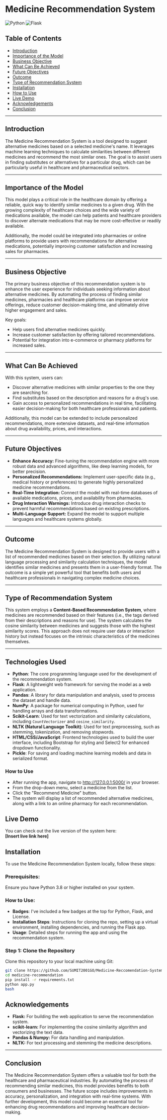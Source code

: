 # Medicine Recommendation System

![Python](https://img.shields.io/badge/python-3.10%2B-blue.svg)
![Flask](https://img.shields.io/badge/Flask-v2.0.0-orange.svg)

## Table of Contents
- [Introduction](#introduction)
- [Importance of the Model](#importance-of-the-model)
- [Business Objective](#business-objective)
- [What Can Be Achieved](#what-can-be-achieved)
- [Future Objectives](#future-objectives)
- [Outcome](#outcome)
- [Type of Recommendation System](#type-of-recommendation-system)
- [Installation](#installation)
- [How to Use](#how-to-use)
- [Live Demo](#live-demo)
- [Acknowledgements](#acknowledgements)
- [Conclusion](#conclusion)

---

## Introduction

The Medicine Recommendation System is a tool designed to suggest alternative medicines based on a selected medicine's name. It leverages machine learning techniques to calculate similarities between different medicines and recommend the most similar ones. The goal is to assist users in finding substitutes or alternatives for a particular drug, which can be particularly useful in healthcare and pharmaceutical sectors.

---

## Importance of the Model

This model plays a critical role in the healthcare domain by offering a reliable, quick way to identify similar medicines to a given drug. With the growing complexity of healthcare choices and the wide variety of medications available, the model can help patients and healthcare providers to discover alternate medications that may be more cost-effective or readily available.

Additionally, the model could be integrated into pharmacies or online platforms to provide users with recommendations for alternative medications, potentially improving customer satisfaction and increasing sales for pharmacies.

---

## Business Objective

The primary business objective of this recommendation system is to enhance the user experience for individuals seeking information about alternative medicines. By automating the process of finding similar medicines, pharmacies and healthcare platforms can improve service offerings, reduce customer decision-making time, and ultimately drive higher engagement and sales.

Key goals:
- Help users find alternative medicines quickly.
- Increase customer satisfaction by offering tailored recommendations.
- Potential for integration into e-commerce or pharmacy platforms for increased sales.

---

## What Can Be Achieved

With this system, users can:
- Discover alternative medicines with similar properties to the one they are searching for.
- Find substitutes based on the description and reasons for a drug's use.
- Gain access to personalized recommendations in real time, facilitating easier decision-making for both healthcare professionals and patients.

Additionally, this model can be extended to include personalized recommendations, more extensive datasets, and real-time information about drug availability, prices, and interactions.

---

## Future Objectives

- **Enhance Accuracy:** Fine-tuning the recommendation engine with more robust data and advanced algorithms, like deep learning models, for better precision.
- **Personalized Recommendations:** Implement user-specific data (e.g., medical history or preferences) to generate highly personalized medicine recommendations.
- **Real-Time Integration:** Connect the model with real-time databases of available medications, prices, and availability from pharmacies.
- **Drug Interaction Warnings:** Introduce drug interaction checks to prevent harmful recommendations based on existing prescriptions.
- **Multi-Language Support:** Expand the model to support multiple languages and healthcare systems globally.

---

## Outcome

The Medicine Recommendation System is designed to provide users with a list of recommended medicines based on their selection. By utilizing natural language processing and similarity calculation techniques, the model identifies similar medicines and presents them in a user-friendly format. The outcome is a simple yet powerful tool that benefits both users and healthcare professionals in navigating complex medicine choices.

---

## Type of Recommendation System

This system employs a **Content-Based Recommendation System**, where medicines are recommended based on their features (i.e., the tags derived from their descriptions and reasons for use). The system calculates the cosine similarity between medicines and suggests those with the highest similarity scores. This approach does not require user data or interaction history but instead focuses on the intrinsic characteristics of the medicines themselves.

---

## Technologies Used

- **Python**: The core programming language used for the development of the recommendation system.
- **Flask**: A lightweight web framework for serving the model as a web application.
- **Pandas**: A library for data manipulation and analysis, used to process the dataset and handle data.
- **NumPy**: A package for numerical computing in Python, used for handling arrays and data transformations.
- **Scikit-Learn**: Used for text vectorization and similarity calculations, including `CountVectorizer` and `cosine_similarity`.
- **NLTK (Natural Language Toolkit)**: Used for text preprocessing, such as stemming, tokenization, and removing stopwords.
- **HTML/CSS/JavaScript**: Frontend technologies used to build the user interface, including Bootstrap for styling and Select2 for enhanced dropdown functionality.
- **Pickle**: For saving and loading machine learning models and data in serialized format.


 ### How to Use
- After running the app, navigate to http://127.0.0.1:5000/ in your browser.
- From the drop-down menu, select a medicine from the list.
- Click the "Recommend Medicine" button.
- The system will display a list of recommended alternative medicines, along with a link to an online pharmacy for each recommendation.

## Live Demo

You can check out the live version of the system here:  
**[Insert live link here]**







## Installation

To use the Medicine Recommendation System locally, follow these steps:

### Prerequisites:
Ensure you have Python 3.8 or higher installed on your system.

### How to Use:
- **Badges**: I've included a few badges at the top for Python, Flask, and License.
- **Installation Steps**: Instructions for cloning the repo, setting up a virtual environment, installing dependencies, and running the Flask app.
- **Usage**: Detailed steps for running the app and using the recommendation system.

### Step 1: Clone the Repository
Clone this repository to your local machine using Git:
```bash
git clone https://github.com/SUMIT2001GO/Medicine-Reccomendation-System-Using-Machine-Learning.git
cd medicine-recommendation
pip install -r requirements.txt
python app.py
bash
```
## Acknowledgements

- **Flask:** For building the web application to serve the recommendation system.
- **scikit-learn:** For implementing the cosine similarity algorithm and vectorizing the text data.
- **Pandas & Numpy:** For data handling and manipulation.
- **NLTK:** For text processing and stemming the medicine descriptions.

---

## Conclusion

The Medicine Recommendation System offers a valuable tool for both the healthcare and pharmaceutical industries. By automating the process of recommending similar medicines, this model provides benefits to both consumers and businesses. The future scope includes improvements in accuracy, personalization, and integration with real-time systems. With further development, this model could become an essential tool for enhancing drug recommendations and improving healthcare decision-making.
